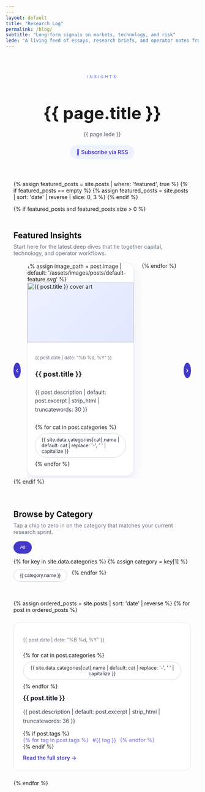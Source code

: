 ```yaml
---
---
layout: default
title: "Research Log"
permalink: /blog/
subtitle: "Long-form signals on markets, technology, and risk"
lede: "A living feed of essays, research briefs, and operator notes from the Financial Analysis Lab."
---
```


<div class="blog-page">
  <header class="blog-hero">
    <p class="hero-kicker">Insights</p>
    <h1>{{ page.title }}</h1>
    <p class="hero-lede">{{ page.lede }}</p>
    <div class="blog-hero-actions">
      <a class="rss-link" href="{{ '/feed.xml' | relative_url }}" rel="noopener" target="_blank">📡 Subscribe via RSS</a>
    </div>
  </header>

  {% assign featured_posts = site.posts | where: 'featured', true %}
  {% if featured_posts == empty %}
    {% assign featured_posts = site.posts | sort: 'date' | reverse | slice: 0, 3 %}
  {% endif %}

  {% if featured_posts and featured_posts.size > 0 %}
    <section class="featured-section" aria-label="Featured posts">
      <div class="section-heading">
        <h2>Featured Insights</h2>
        <p>Start here for the latest deep dives that tie together capital, technology, and operator workflows.</p>
      </div>
      <div class="featured-carousel" data-carousel>
        <button class="carousel-control prev" type="button" aria-label="Previous featured post">‹</button>
        <div class="carousel-track" data-carousel-track>
          {% for post in featured_posts %}
            <article class="featured-card" data-index="{{ forloop.index0 }}">
              <a class="featured-card-link" href="{{ post.url | relative_url }}">
                {% assign image_path = post.image | default: '/assets/images/posts/default-feature.svg' %}
                <div class="featured-image" role="presentation">
                  <img src="{{ image_path | relative_url }}" alt="{{ post.title }} cover art" loading="lazy">
                </div>
                <div class="featured-content">
                  <p class="featured-meta">{{ post.date | date: "%b %d, %Y" }}</p>
                  <h3>{{ post.title }}</h3>
                  <p class="featured-description">{{ post.description | default: post.excerpt | strip_html | truncatewords: 30 }}</p>
                  <div class="featured-categories">
                    {% for cat in post.categories %}
                      <span class="chip">{{ site.data.categories[cat].name | default: cat | replace: '-', ' ' | capitalize }}</span>
                    {% endfor %}
                  </div>
                </div>
              </a>
            </article>
          {% endfor %}
        </div>
        <button class="carousel-control next" type="button" aria-label="Next featured post">›</button>
      </div>
    </section>
  {% endif %}

  <section class="filter-section" aria-label="Filter posts by category">
    <div class="section-heading">
      <h2>Browse by Category</h2>
      <p>Tap a chip to zero in on the category that matches your current research sprint.</p>
    </div>
    <div class="category-chips" data-category-chips>
      <button type="button" class="chip is-active" data-category="all">All</button>
      {% for key in site.data.categories %}
        {% assign category = key[1] %}
        <button type="button" class="chip" data-category="{{ key[0] }}">{{ category.name }}</button>
      {% endfor %}
    </div>
  </section>

  <section class="post-feed" aria-live="polite">
    <h2 class="sr-only">All posts</h2>
    <div class="post-feed-list">
      {% assign ordered_posts = site.posts | sort: 'date' | reverse %}
      {% for post in ordered_posts %}
        <article class="post-feed-card" data-categories="{{ post.categories | join: ' ' }}">
          <header class="post-feed-header">
            <p class="post-feed-date">{{ post.date | date: "%B %d, %Y" }}</p>
            <div class="post-feed-categories">
              {% for cat in post.categories %}
                <span class="chip">{{ site.data.categories[cat].name | default: cat | replace: '-', ' ' | capitalize }}</span>
              {% endfor %}
            </div>
          </header>
          <div class="post-feed-body">
            <h3><a href="{{ post.url | relative_url }}">{{ post.title }}</a></h3>
            <p>{{ post.description | default: post.excerpt | strip_html | truncatewords: 36 }}</p>
            {% if post.tags %}
              <ul class="post-feed-tags">
                {% for tag in post.tags %}
                  <li>#{{ tag }}</li>
                {% endfor %}
              </ul>
            {% endif %}
          </div>
          <footer class="post-feed-footer">
            <a class="read-more" href="{{ post.url | relative_url }}">Read the full story →</a>
          </footer>
        </article>
      {% endfor %}
    </div>
  </section>
</div>

<style>
  .blog-page { max-width: 1040px; margin: 0 auto; padding: 40px 20px 80px; }
  .hero-kicker { text-transform: uppercase; letter-spacing: .35em; font-size: .75em; color: #6366f1; margin-bottom: 8px; }
  .blog-hero h1 { font-size: 2.75rem; margin-bottom: 16px; }
  .hero-lede { color: #4b5563; max-width: 640px; line-height: 1.7; margin-bottom: 16px; }
  .blog-hero-actions { margin-top: 12px; }
  .rss-link { display: inline-flex; align-items: center; gap: 6px; padding: 10px 16px; border-radius: 999px; background: #eef2ff; color: #4338ca; text-decoration: none; font-weight: 600; }
  .rss-link:hover { background: #c7d2fe; }
  .section-heading h2 { margin-bottom: 8px; }
  .section-heading p { color: #6b7280; max-width: 640px; margin: 0 0 16px; }
  .featured-section { margin-top: 48px; }
  .featured-carousel { position: relative; display: flex; align-items: center; gap: 16px; }
  .carousel-track { display: grid; grid-auto-flow: column; grid-auto-columns: minmax(280px, 1fr); gap: 20px; overflow-x: auto; scroll-snap-type: x mandatory; padding-bottom: 8px; }
  .featured-card { background: #fff; border: 1px solid #e5e7eb; border-radius: 20px; overflow: hidden; scroll-snap-align: start; min-height: 100%; box-shadow: 0 12px 28px rgba(99,102,241,.12); }
  .featured-card-link { display: flex; flex-direction: column; color: inherit; text-decoration: none; height: 100%; }
  .featured-image { width: 100%; aspect-ratio: 16 / 9; background: linear-gradient(135deg, #eef2ff, #e0e7ff); display: flex; align-items: center; justify-content: center; }
  .featured-image img { width: 100%; height: 100%; object-fit: cover; }
  .featured-content { padding: 20px; display: flex; flex-direction: column; gap: 12px; }
  .featured-meta { font-size: .85em; color: #6b7280; }
  .featured-content h3 { margin: 0; font-size: 1.3em; }
  .featured-description { color: #374151; line-height: 1.6; }
  .featured-categories { display: flex; flex-wrap: wrap; gap: 8px; }
  .carousel-control { border: none; background: #4338ca; color: #fff; width: 40px; height: 40px; border-radius: 50%; font-size: 1.4rem; cursor: pointer; }
  .carousel-control:disabled { opacity: .4; cursor: default; }
  .filter-section { margin-top: 64px; }
  .category-chips { display: flex; flex-wrap: wrap; gap: 12px; }
  .chip { display: inline-flex; align-items: center; justify-content: center; padding: 8px 16px; border-radius: 999px; border: 1px solid #d1d5db; background: #fff; color: #1f2937; font-size: .9em; cursor: pointer; transition: all .2s ease; }
  .chip:hover, .chip.is-active { background: #4338ca; border-color: #4338ca; color: #fff; }
  .post-feed { margin-top: 48px; }
  .post-feed-list { display: grid; gap: 24px; }
  .post-feed-card { border: 1px solid #e5e7eb; border-radius: 16px; padding: 24px; background: #fff; transition: transform .2s ease, box-shadow .2s ease; }
  .post-feed-card:hover { transform: translateY(-4px); box-shadow: 0 16px 30px rgba(79,70,229,.12); }
  .post-feed-header { display: flex; flex-wrap: wrap; justify-content: space-between; gap: 12px; margin-bottom: 12px; }
  .post-feed-date { font-size: .9em; color: #6b7280; }
  .post-feed-categories { display: flex; flex-wrap: wrap; gap: 8px; }
  .post-feed-body h3 { margin-top: 0; margin-bottom: 8px; }
  .post-feed-body h3 a { color: #111827; text-decoration: none; }
  .post-feed-body h3 a:hover { color: #4338ca; }
  .post-feed-body p { color: #374151; line-height: 1.7; margin-bottom: 12px; }
  .post-feed-tags { display: flex; flex-wrap: wrap; gap: 10px; list-style: none; padding: 0; margin: 0; color: #6366f1; }
  .post-feed-footer { margin-top: 12px; }
  .read-more { color: #4338ca; text-decoration: none; font-weight: 600; }
  .read-more:hover { text-decoration: underline; }
  .sr-only { position: absolute; width: 1px; height: 1px; padding: 0; margin: -1px; overflow: hidden; clip: rect(0,0,0,0); border: 0; }
  @media (max-width: 768px) {
    .blog-page { padding: 32px 16px 64px; }
    .blog-hero h1 { font-size: 2.2rem; }
    .featured-carousel { flex-direction: column; }
    .carousel-control { position: static; width: 36px; height: 36px; }
  }
</style>

<script>
  (function() {
    const chipContainer = document.querySelector('[data-category-chips]');
    const posts = Array.from(document.querySelectorAll('.post-feed-card'));
    if (chipContainer && posts.length) {
      chipContainer.addEventListener('click', (event) => {
        const button = event.target.closest('button[data-category]');
        if (!button) return;
        const category = button.getAttribute('data-category');
        chipContainer.querySelectorAll('.chip').forEach(chip => chip.classList.remove('is-active'));
        button.classList.add('is-active');
        posts.forEach((post) => {
          const categories = post.getAttribute('data-categories') || '';
          const shouldShow = category === 'all' || categories.split(' ').includes(category);
          post.style.display = shouldShow ? '' : 'none';
        });
      });
    }

    const carousel = document.querySelector('[data-carousel]');
    if (!carousel) return;
    const track = carousel.querySelector('[data-carousel-track]');
    const prevButton = carousel.querySelector('.carousel-control.prev');
    const nextButton = carousel.querySelector('.carousel-control.next');
    if (!track) return;
    const cards = Array.from(track.children);
    let currentIndex = 0;

    const updateControls = () => {
      if (!prevButton || !nextButton) return;
      prevButton.disabled = currentIndex === 0;
      nextButton.disabled = currentIndex >= cards.length - 1;
    };

    const scrollToIndex = (index) => {
      if (!cards[index]) return;
      currentIndex = index;
      cards[index].scrollIntoView({ behavior: 'smooth', inline: 'center', block: 'nearest' });
      updateControls();
    };

    if (prevButton && nextButton) {
      prevButton.addEventListener('click', () => scrollToIndex(Math.max(0, currentIndex - 1)));
      nextButton.addEventListener('click', () => scrollToIndex(Math.min(cards.length - 1, currentIndex + 1)));
      updateControls();
    }
  })();
</script>

